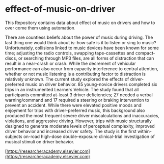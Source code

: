 # effect-of-music-on-driver
This Repository contains data about effect of music on drivers and how to over come them using automation. 


There are countless beliefs about the power of music during driving. The last thing one would think about is: how safe is it to listen or sing to music? Unfortunately, collisions linked to music devices have been known for some time; adjusting the radio controls, swapping tape-cassettes and compact-discs, or searching through MP3 files, are all forms of distraction that can result in a near-crash or crash. While the decrement of vehicular performance can also occur from capacity interference to central attention, whether or not music listening is a contributing factor to distraction is relatively unknown. The current study explored the effects of driver-preferred music on driver behavior. 85 young-novice drivers completed six trips in an instrumented Learners Vehicle. The study found that all participants committed at-least 3 driver deficiencies; 27 needed a verbal warning/command and 17 required a steering or braking intervention to prevent an accident. While there were elevated positive moods and enjoyment for trips with driver-preferred music, this background also produced the most frequent severe driver miscalculations and inaccuracies, violations, and aggressive driving. However, trips with music structurally designed to generate moderate levels of perceptual complexity, improved driver behavior and increased driver safety. The study is the first within-subjects on-road high-dose double-exposure clinical-trial investigation of musical stimuli on driver behavior.


[https://researcheracademy.elsevier.com](https://researcheracademy.elsevier.com)
